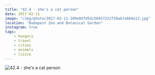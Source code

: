 ```yaml
---
title: "42.4 - she's a cat person"
date: 2017-02-11
image: "/img/photo/2017-02-11-109e0dfd5dc56957222f20ab7a684e13.jpg"
location: "Budapest Zoo and Botanical Garden"
instagram: true
tags:
    - hungary
    - travel
    - cities
    - animals
    - lizzie
---
```


![42.4 - she's a cat person](/img/photo/2017-02-11-109e0dfd5dc56957222f20ab7a684e13.jpg)
